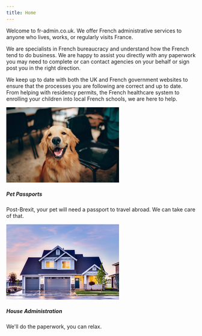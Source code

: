 ```yaml
---
title: Home
---
```

<section>
Welcome to fr-admin.co.uk. We offer French administrative services to anyone
who lives, works, or regularly visits France. 

We are specialists in French bureaucracy and understand how the French tend to do business. We are happy to
assist you directly with any paperwork you may need to complete or can contact
agencies on your behalf or sign post you in the right direction. 

We keep up to date with both the UK and French government websites to ensure that the processes you
are following are correct and up to date.  From helping with residency permits, the French
healthcare system to enrolling your children into local French schools, we are here to help. 

</section>
<div class="row">
<div class="col-12 col-sm-6">
<div class="card mx-auto mb-3">
<img class="card-img-top" style="object-fit:cover" src="res/dog.jpg" alt="Picture of a dog." height="200px">
<div class="card-body">
<h5 class="card-title">Pet Passports</h5>
<p class="card-text">Post-Brexit, your pet will need a passport to travel abroad. We can take care of that.</p>
</div>
</div>
</div>
<div class="col-12 col-sm-6">
<div class="card mx-auto mb-3">
<img class="card-img-top" style="object-fit:cover" src="res/house.jpg" alt="Picture of a house." height="200px">
<div class="card-body">
<h5 class="card-title">House Administration</h5>
<p class="card-text">We'll do the paperwork, you can relax.</p>
</div>
</div>
</div>
</div>
